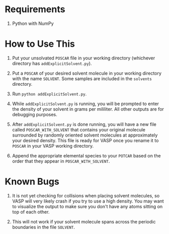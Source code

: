 # Requirements

1. Python with NumPy





# How to Use This

1. Put your unsolvated `POSCAR` file in your working directory (whichever directory has `addExplicitSolvent.py`).

1. Put a `POSCAR` of your desired solvent molecule in your working directory with the name `SOLVENT`. Some samples are included in the `solvents` directory.

1. Run `python addExplicitSolvent.py`.

1. While `addExplicitSolvent.py` is running, you will be prompted to enter the density of your solvent in grams per mililiter. All other outputs are for debugging purposes.

1. After `addExplicitSolvent.py` is done running, you will have a new file called `POSCAR_WITH_SOLVENT` that contains your original molecule surrounded by randomly oriented solvent molecules at approximately your desired density. This file is ready for VASP once you rename it to `POSCAR` in your VASP working directory.

1. Append the appropriate elemental species to your `POTCAR` based on the order that they appear in `POSCAR_WITH_SOLVENT`. 





# Known Bugs

1. It is not yet checking for collisions when placing solvent molecules, so VASP will very likely crash if you try to use a high density. You may want to visualize the output to make sure you don't have any atoms sitting on top of each other.

1. This will not work if your solvent molecule spans across the periodic boundaries in the file `SOLVENT`.

